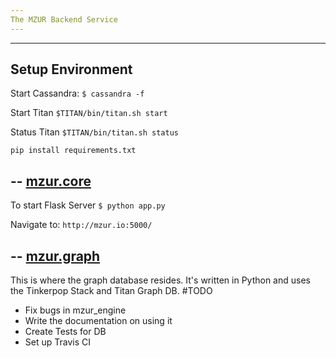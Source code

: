 ```yaml
---
The MZUR Backend Service
---
```


---
Setup Environment
---

Start Cassandra: 
`$ cassandra -f`

Start Titan
`$TITAN/bin/titan.sh start`

Status Titan
`$TITAN/bin/titan.sh status`

`pip install requirements.txt`


--
[mzur.core](https://github.com/shehaaz/mzur_backend/tree/master/mzur.core)
--
To start Flask Server
`$ python app.py`

Navigate to:
`http://mzur.io:5000/`


--
[mzur.graph](https://github.com/shehaaz/mzur_backend/tree/master/mzur.graph)
--

This is where the graph database resides. It's written in Python and uses the Tinkerpop Stack and Titan Graph DB. 
#TODO

* Fix bugs in mzur_engine
* Write the documentation on using it
* Create Tests for DB
* Set up Travis CI


